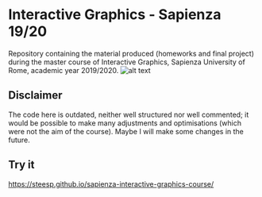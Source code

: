 # Interactive Graphics - Sapienza 19/20
Repository containing the material produced (homeworks and final project) during the master course of Interactive Graphics, Sapienza University of Rome, academic year 2019/2020. 
![alt text](https://github.com/SteEsp/sapienza-interactive-graphics-course/blob/main/sapienza_logo.png?raw=true)

## Disclaimer
The code here is outdated, neither well structured nor well commented; it would be possible to make many adjustments and optimisations (which were not the aim of the course). Maybe I will make some changes in the future. 

## Try it
https://steesp.github.io/sapienza-interactive-graphics-course/
